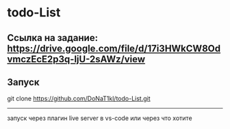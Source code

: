 # todo-List
## Ссылка на задание: https://drive.google.com/file/d/17i3HWkCW8OdvmczEcE2p3q-ljU-2sAWz/view
## Запуск
git clone https://github.com/DoNaT1kl/todo-List.git
_____
запуск через плагин live server в vs-code или через что хотите
